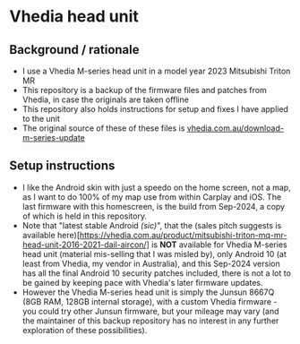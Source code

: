 # Vhedia head unit

## Background / rationale

 - I use a Vhedia M-series head unit in a model year 2023 Mitsubishi Triton MR
 - This repository is a backup of the firmware files and patches from Vhedia, in case the originals are taken offline
 - This repository also holds instructions for setup and fixes I have applied to the unit
 - The original source of these of these files is [vhedia.com.au/download-m-series-update](https://vhedia.com.au/download-m-series-update/)

## Setup instructions

 - I like the Android skin with just a speedo on the home screen, not a map, as I want to do 100% of my map use from within Carplay and iOS.  The last firmware with this homescreen, is the build from Sep-2024, a copy of which is held in this repository.
 - Note that "latest stable Android _(sic)_", that the (sales pitch suggests is available here)[https://vhedia.com.au/product/mitsubishi-triton-mq-mr-head-unit-2016-2021-dail-aircon/] is **NOT** available for Vhedia M-series head unit (material mis-selling that I was misled by), only Android 10 (at least from Vhedia, my vendor in Australia), and this Sep-2024 version has all the final Android 10 security patches included, there is not a lot to be gained by keeping pace with Vhedia's later firmware updates.
 - However the Vhedia M-series head unit is simply the Junsun 8667Q (8GB RAM, 128GB internal storage), with a custom Vhedia firmware - you could try other Junsun firmware, but your mileage may vary (and the maintainer of this backup repository has no interest in any further exploration of these possibilities).
